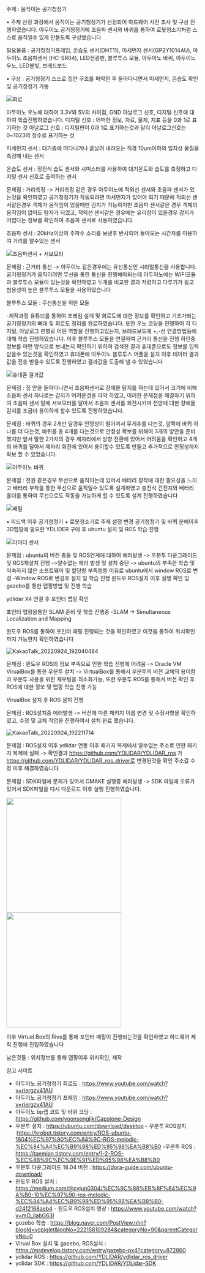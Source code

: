 주제 : 움직이는 공기청정기

•	주제 선정 과정에서 움직이는 공기청정기가 선정되어 하드웨어 사전 조사 및 구상 진행하였습니다.
아두이노 공기청정기에 초음파 센서와 바퀴를 통하여 로봇청소기처럼 스스로 움직일수 있게 만들도록 구상했습니다

필요물품 : 공기청정기프레임, 온습도 센서(DHT11), 미세먼지 센서(GP2Y1014AU), 아두이노 초음파센서 (HC-SR04), LED전광판, 블루투스 모듈, 아두이노 바퀴, 아두이노 우노, LED불빛, 브레드보드

•	구상 : 공기청정기 스스로 집안 구조를 파악한 후 돌아다니면서 미세먼지, 온습도 확인 및 공기청정기 가동

![회로](https://user-images.githubusercontent.com/102634570/190965744-843503e5-474f-4274-9c2d-fb06348a80c6.jpg)

아두이노 우노에 대하여 3.3V와 5V의 차이점, GND 아날로그 신호, 디지털 신호에 대하여 학습진행하였습니다. 디지털 신호 : 어떠한 정보, 자료, 물체, 지표 등을 0과 1로 표기하는 것 아날로그 신호 : 디지털핀이 0과 1로 표기하는것과 달리 아날로그신호는 0~1023의 정수로 표기하는 것

미세먼지 센서 : 대기중에 떠다니거나 흩날려 내려오는 직경 10um이하의 입자상 물질을 측정해 내는 센서

온습도 센서 : 정전식 습도 센서와 시미스터를 사용하여 대기온도와 습도를 측정하고 디지털 센서 신호로 출력하는 센서
 
문제점 : 거리측정 -> 거리측정 같은 경우 아두이노에 적외선 센서와 초음파 센서가 있는것을 확인하였고 공기청정기가 작동되려면 미세먼지가 있어야 되기 때문에 적외선 센서같은경우 객체가 움직임이 있을때만 감지가 가능하지만 초음파 센서같은 경우 객체의 움직임이 없어도 탐자가 되었고, 적외선 센서같은 경우에는 유리창이 있을경우 감지가 어렵다는 정보를 확인하여 초음파 센서로 사용하였습니다.

초음파 센서 : 20kHz이상의 주파수 소리를 보낸후 반사되어 돌아오는 시간차를 이용하여 거리를 알수있는 센서

![초음파센서 + 서보모터](https://user-images.githubusercontent.com/102634570/190965733-e00f1dbc-c1a3-44aa-80fa-bfe12ff47166.jpg)

문제점 : 근거리 통신 -> 아두이노 같은경우에는 유선통신인 시리얼통신을 사용합니다. 공기청정기가 움직이려면 무선을 통한 통신을 진행해야되는데 아두이노에는 WIFI모듈과 블루투스 모듈이 있는것을 확인하였고 두개를 비교한 결과 저렴하고 다루기가 쉽고 범용성이 높은 블루투스 모듈을 사용하였습니다

블루투스 모듈 : 무선통신을 위한 모듈

-제작과정 유튜브를 통하여 프레임 설계 및 회로도에 대한 정보를 확인하고 기초가되는 공기청정기의 뼈대 및 회로도 정리를 완료하였습니다. 또한 우노 코딩을 진행하여 각 디지털, 아날로그 핀별로 어떤 역할을 진행하고있는지, 브래드보드에 +,-선 연결방법등에 대해 학습 진행하였습니다.
이후 블루투스 모듈을 연결하여 근거리 통신을 진행 하던중 정보를 어떤 방식으로 보내는지 확인하기 위하여 검색한 결과 휴대폰으로도 정보를 입력 받을수 있는것을 확인하였고 휴대폰에 아두이노 블루투스 어플을 설치 이후 데이터 결과값을 전송 받을수 있도록 진행하였고 결과값을 도출해 낼 수 있었습니다

![휴대폰 결과값](https://user-images.githubusercontent.com/102634570/190965746-c7b781fa-01e8-4185-930c-1933e52542c9.jpg)
 
문제점 : 집 안을 돌아다니면서 초음파센서로 장애물 탐지를 하는데 있어서 크기에 비해 초음파 센서 하나로는 감지가 어려운것을 파악 하였고, 이러한 문제점을 해결하기 위하여 초음파 센서 밑에 서보모터를 달아서 초음파 센서를 회전시키며 전방에 대한 장애물 감지를 조금더 용이하게 할수 있도록 진행하였습니다.
 
문제점 : 바퀴의 경우 2개만 달경우 안정성이 떨어져서 무게추를 다는것, 앞쪽에 바퀴 하나를 더 다는것, 바퀴를 총 4개를 다는것으로 안정성 확보를 위해여 3개의 방안을 준비했지만 앞서 말한 2가지의 경우 제자리에서 방향 전환에 있어서 어려움을 확인하고 4개의 바퀴를 달아서 제자리 회전에 있어서 용이할수 있도록 만들고 추가적으로 안정성까지 확보 할 수 있었습니다.

![아두이노 바퀴](https://user-images.githubusercontent.com/102634570/190965739-bc1092a0-7277-4e8d-9e70-000d3114d208.jpg)
 
문제점 : 전원 같은경우 무선으로 움직이는데 있어서 배터리 장착에 대한 필요성을 느끼고 배터리 부착을 통한 무선으로 움직일수 있도록 설계하였고 충전식 건전지와 배터리 홀더를 통하여 무선으로도 작동을 가능하게 할 수 있도록 설계 진행하였습니다
 
![배털](https://user-images.githubusercontent.com/102634570/190965742-aad2eaee-6b0e-4e7f-a646-d62e52f519be.jpg)

•	피드백 이후 공기청정기 + 로봇청소기로 주제 설정 변경 공기청정기 및 바퀴 분해이후 3D맵핑에 필요한 YDLIDER 구매 후 ubuntu 설치 및 ROS 학습 진행
 
![라이더 센서](https://user-images.githubusercontent.com/102634570/190965748-22064bc4-864b-412e-81c9-a96c8374d6f1.jpg)


문제점 : ubuntu의 버전 충돌 및 ROS연계에 대하여 에러발생 -> 우분투 다운그레이드 및 ROS재설치 진행 ->알수없는 에러 발생 및 설치 중단 -> ubuntu의 부족한 학습 및 익숙하지 않은 소프트웨어 및 할당량 부족등등 이유로 ubuntu에서 window ROS로 변경
-Window ROS로 변경후 설치 및 학습 진행
윈도우 ROS설치 이후 실행 확인 및 gazebo를 통한 맵핑방법 및 진행 학습
 
ydlidar X4 연결 후 포인터 맵핑 확인
 
포인터 맵핑을통한 SLAM 준비 및 학습 진행중
-SLAM -> Simultaneous Localization and Mapping

윈도우 ROS를 통하여 포인터 매핑 진행되는 것을 확인하였고 이것을 통하여 위치확인까지 가능한지 확인하였습니다

![KakaoTalk_20220924_192040484](https://user-images.githubusercontent.com/102634570/192092874-12780eab-358f-4130-bc26-f5ef323442c2.jpg)

문제점 : 윈도우 ROS의 정보 부족으로 인한 학습 진행에 어려움 -> Oracle VM VirualBox를 통한 우분투 설치 
-> VirtualBox를 통해서 우분투의 버전 교체의 용이함과 우분투 사용을 위한 재부팅을 최소화가능, 또한 우분투 ROS를 통해서 버전 확인 후 ROS에 대한 정보 및 맵핑 학습 진행 가능

VirualBox 설치 후 ROS 설치 진행

문제점 : ROS설치중 에러발생 -> 버전에 따른 패키지 이름 변경 및 수정사항을 확인하였고, 수정 및 교체 작업을 진행하여서 설치 완료 했습니다.

![KakaoTalk_20220924_192211714](https://user-images.githubusercontent.com/102634570/192092876-e92c00b3-8cfb-4f5a-ba20-f8d313087eb4.jpg)


문제점 : ROS설치 이후 ydlidar 연동 이후 패키지 복제에서 알수없는 주소로 인한 패키지 복제에 실패 
-> 확인결과 https://github.com/YDLIDAR/YDLIDAR_ros 가 https://github.com/YDLIDAR/YDLIDAR_ros_driver로 변경된것을 확인 주소값 수정 이후 해결하였습니다

문제점 : SDK파일에 문제가 있어서 CMAKE 실행중 에러발생
-> SDK 파일에 오류가 있어서 SDK파일을 다시 다운로드 이후 실행 진행하였습니다.

<img src ="https://user-images.githubusercontent.com/102634570/200113568-4060bda0-256e-4e2f-a0a6-9d944e68fd45.png" width="300" height="300">

<img src="/img/myImg.png" width="300" height="300">

이후 Virtual Box의 Rivs를 통해 포인터 매핑이 진행되는것을 확인하였고 하드웨어 제작 진행에 진입하였습니다


남은것들 : 위치정보를 통해 맵핑이후 위치확인, 제작





참고 사이트 
- 아두이노 공기청정기 회로도 : https://www.youtube.com/watch?v=riergzv41AU 
- 아두이노 공기청정기 프레임 : https://www.youtube.com/watch?v=riergzv41AU 
- 아두이노 bp랩 코드 및 바퀴 코딩 : https://github.com/yoonsongjik/Capstone-Design 
- 우분투 설치 : https://ubuntu.com/download/desktop - 우분투 ROS설치 :https://krobot.tistory.com/entry/ROS-ubuntu-1804%EC%97%90%EC%84%9C-ROS-melodic-%EC%84%A4%EC%B9%98%ED%95%98%EA%B8%B0 
-우분투 ROS : https://taemian.tistory.com/entry/1-2-ROS-%EC%8B%9C%EC%9E%91%ED%95%98%EA%B8%B0 
- 우분투 다운그레이드 18.04 버전 : https://dora-guide.com/ubuntu-download/ 
- 윈도우 ROS 설치 : https://medium.com/@cyjun0304/%EC%9C%88%EB%8F%84%EC%9A%B0-10%EC%97%90-ros-melodic-%EC%84%A4%EC%B9%98%ED%95%98%EA%B8%B0-d2412168aeb4 - 윈도우 ROS설치 영상 : https://www.youtube.com/watch?v=mO_ilabG63I 
- gozebo 학습 : https://blog.naver.com/PostView.nhn?blogId=ycpiglet&logNo=222158109284&categoryNo=90&parentCategoryNo=0 
- Virual Box 설치 및 gazebo, ROS설치 : https://mrdevelop.tistory.com/entry/gazebo-px4?category=872860 
- ydlidar ROS : https://github.com/YDLIDAR/ydlidar_ros_driver 
- ydlidar SDK : https://github.com/YDLIDAR/YDLidar-SDK